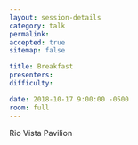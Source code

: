 ```yaml
---
layout: session-details
category: talk
permalink:
accepted: true
sitemap: false

title: Breakfast
presenters:
difficulty:

date: 2018-10-17 9:00:00 -0500
room: full
---
```

Rio Vista Pavilion
